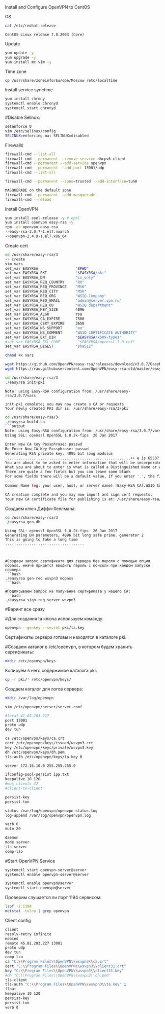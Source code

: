 Install and Configure OpenVPN to CentOS

OS
```bash
cat /etc/redhat-release
```
```text
CentOS Linux release 7.8.2003 (Core)
```
Update
```bash
yum update -y
yum upgrade -y
yum install mc vim -y
```

Time zone
```bash
cp /usr/share/zoneinfo/Europe/Moscow /etc/localtime
```

Install service synctime
```bash
yum install chrony
systemctl enable chronyd
systemctl start chronyd
```

#Disable Selinux:
```bash
setenforce 0
vim /etc/selinux/config
SELINUX=enforcing на: SELINUX=disabled
```

Firewalld
```bash
firewall-cmd --list-all
firewall-cmd --permanent --remove-service dhcpv6-client
firewall-cmd --permanent --add-service openvpn
firewall-cmd --permanent --add-port 13001/udp
firewall-cmd --list-all

firewall-cmd --permanent --zone=trusted --add-interface=tun0

MASQUERADE on the default zone
firewall-cmd --permanent --add-masquerade
firewall-cmd --reload
```

Install OpenVPN
```bash
yum install epel-release -y # epel
yum install openvpn easy-rsa -y
rpm -qa openvpn easy-rsa
->easy-rsa-3.0.7-1.el7.noarch
->openvpn-2.4.9-1.el7.x86_64
```


Create cert
```bash
cd /usr/share/easy-rsa/3
-> create
vim vars  
set_var EASYRSA                 "$PWD"
set_var EASYRSA_PKI             "$EASYRSA/pki"
set_var EASYRSA_DN              "cn_only"
set_var EASYRSA_REQ_COUNTRY     "RU"
set_var EASYRSA_REQ_PROVINCE    "MSK"
set_var EASYRSA_REQ_CITY        "MSK"
set_var EASYRSA_REQ_ORG         "WSIQ-Company"
set_var EASYRSA_REQ_EMAIL       "admin@server.vpn.ru"
set_var EASYRSA_REQ_OU          "WSIQ department"
set_var EASYRSA_KEY_SIZE        4096
set_var EASYRSA_ALGO            rsa
set_var EASYRSA_CA_EXPIRE       7500
set_var EASYRSA_CERT_EXPIRE     3650
set_var EASYRSA_NS_SUPPORT      "no"
set_var EASYRSA_NS_COMMENT      "WSIQ CERTIFICATE AUTHORITY"
set_var EASYRSA_EXT_DIR         "$EASYRSA/x509-types"
#set_var EASYRSA_SSL_CONF        "$EASYRSA/openssl-1.0.cnf"
set_var EASYRSA_DIGEST          "sha512"

chmod +x vars
```

```bash
wget https://github.com/OpenVPN/easy-rsa/releases/download/v3.0.7/EasyRSA-3.0.7.tgz
wget https://raw.githubusercontent.com/OpenVPN/easy-rsa-old/master/easy-rsa/2.0/openssl-1.0.0.cnf
```

```bash
cd /usr/share/easy-rsa/3
./easyrsa init-pki
```
```output
Note: using Easy-RSA configuration from: /usr/share/easy-rsa/3.0.7/vars

init-pki complete; you may now create a CA or requests.
Your newly created PKI dir is: /usr/share/easy-rsa/3/pki
```

```bash
cd /usr/share/easy-rsa/3
./easyrsa build-ca
```output
Note: using Easy-RSA configuration from: /usr/share/easy-rsa/3.0.7/vars
Using SSL: openssl OpenSSL 1.0.2k-fips  26 Jan 2017

Enter New CA Key Passphrase: passwd
Re-Enter New CA Key Passphrase: passwd
Generating RSA private key, 4096 bit long modulus
.........................................................++ e is 65537 (0x10001)
You are about to be asked to enter information that will be incorporated into your certificate request.
What you are about to enter is what is called a Distinguished Name or a DN.
There are quite a few fields but you can leave some blank
For some fields there will be a default value, If you enter '.', the field will be left blank.
-----
Common Name (eg: your user, host, or server name) [Easy-RSA CA]:WSIQ CA

CA creation complete and you may now import and sign cert requests.
Your new CA certificate file for publishing is at: /usr/share/easy-rsa/3/pki/ca.crt
```

Создаем ключ Диффи-Хеллмана:
```bash
cd /usr/share/easy-rsa/3
./easyrsa gen-dh
```
```output
Using SSL: openssl OpenSSL 1.0.2k-fips  26 Jan 2017 
Generating DH parameters, 4096 bit long safe prime, generator 2
This is going to take a long time
....................................



#Создаем запрос сертификата для сервера без пароля с помощью опции nopass, иначе придется вводить пароль с консоли при каждом запуске сервера
```bash
./easyrsa gen-req wsvpn3 nopass
```bash

#Подписываем запрос на получение сертификата у нашего CA:
```bash
./easyrsa sign-req server wsvpn3
```

#Варинт все сразу



#Для создания ta ключа используем команду:
```bash
openvpn --genkey --secret pki/ta.key
```
Сертификаты сервера готовы и находятся в каталоге pki. 

#Создаем каталог в /etc/openvpn, в котором будем хранить сертификаты:
```bash
mkdir /etc/openvpn/keys
```
Копируем в него содержимое каталога pki:
```bash
cp -r pki/* /etc/openvpn/keys/
```

Создаем каталог для логов сервера:
```bash
mkdir /var/log/openvpn
```

```bash
vim /etc/openvpn/server/server.conf

#local 41.85.203.227
port 13001
proto udp
dev tun

ca /etc/openvpn/keys/ca.crt
cert /etc/openvpn/keys/issued/wsvpn3.crt
key /etc/openvpn/keys/private/wsvpn3.key
dh /etc/openvpn/keys/dh.pem
tls-auth /etc/openvpn/keys/ta.key 0

server 172.16.10.0 255.255.255.0

ifconfig-pool-persist ipp.txt
keepalive 10 120
#max-clients 32
#client-to-client

persist-key
persist-tun

status /var/log/openvpn/openvpn-status.log
log-append /var/log/openvpn/openvpn.log

verb 0
mute 20

daemon
mode server
tls-server
comp-lzo
```

#Start OpenVPN Service
```bash
systemctl start openvpn-server@server
systemctl enable openvpn-server@server
```
```bash
systemctl enable openvpn@server
systemctl start openvpn@server
```


Проверим слушается ли порт 1194 сервисом:
```bash
lsof -i:1194
netstat -tulnp | grep openvpn
```


Client config
```bash
client
resolv-retry infinite
nobind
remote 45.81.203.227 13001
proto udp
dev tun
comp-lzo
ca "C:\\Program Files\\OpenVPN\\wsvpn3\\ca.crt"
cert "C:\\Program Files\\OpenVPN\\wsvpn3\\client31.crt"
key "C:\\Program Files\\OpenVPN\\wsvpn3\\client31.key"
#dh "C:\\Program Files\\OpenVPN\\wsvpn3\\dh.pem"
tls-client
tls-auth "C:\\Program Files\\OpenVPN\\wsvpn3\\ta.key" 1
float
keepalive 10 120
persist-key
persist-tun
verb 0 
```













